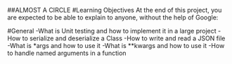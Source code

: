 ##ALMOST A CIRCLE
#Learning Objectives
At the end of this project, you are expected to be able to explain to anyone, without the help of Google:

#General
	-What is Unit testing and how to implement it in a large project
	-How to serialize and deserialize a Class
	-How to write and read a JSON file
	-What is *args and how to use it
	-What is **kwargs and how to use it
	-How to handle named arguments in a function
